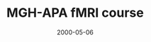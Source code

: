 ---
title: "MGH-APA fMRI course"
project_id: 
date: 2000-05-06
conference_id: ""
presenters:
   - peter_bandettini
summary: "<p>MGH-APA fMRI course, MGH-NMR Center, Charlestown, MA [document1] [document2]</p>"
file: /assets/presentations/T118.pdf
filename: T118.pdf
layout: presentation
---